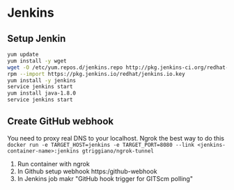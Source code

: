 # Jenkins

## Setup Jenkin

```bash
yum update
yum install -y wget
wget -O /etc/yum.repos.d/jenkins.repo http://pkg.jenkins-ci.org/redhat-stable/jenkins.repo
rpm --import https://pkg.jenkins.io/redhat/jenkins.io.key
yum install -y jenkins
service jenkins start
yum install java-1.8.0
service jenkins start
```

## Create GitHub webhook
You need to proxy real DNS to your localhost. Ngrok the best way to do this
`docker run -e TARGET_HOST=jenkins -e TARGET_PORT=8080 --link <jenkins-container-name>:jenkins gtriggiano/ngrok-tunnel`

1. Run container with ngrok
2. In Github setup webhook https:<ngrok-url>/github-webhook
3. In Jenkins job makr "GitHub hook trigger for GITScm polling"
